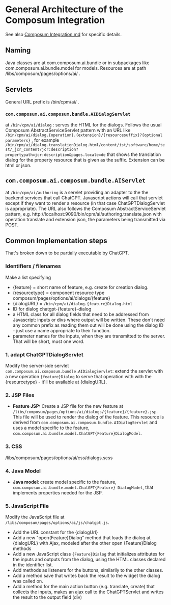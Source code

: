 # General Architecture of the Composum Integration

See also [Composum Integration.md](../composum/ComposumIntegration.md) for specific details.

## Naming

Java classes are at com.composum.ai.bundle or in subpackages like com.composum.ai.bundle.model for models.
Resources are at path /libs/composum/pages/options/ai/ .

## Servlets

General URL prefix is /bin/cpm/ai/ .

### `com.composum.ai.composum.bundle.AIDialogServlet`

at `/bin/cpm/ai/dialog` : serves the HTML for the dialogs. Follows the usual Composum
AbstractServiceServlet pattern with an URL like
`/bin/cpm/ai/dialog.{operation}.{extension}/{resourcesuffix}?{optional parameters}`
, for example
`/bin/cpm/ai/dialog.translationDialog.html/content/ist/software/home/test/_jcr_content/jcr:description?propertypath=jcr:description&pages.locale=de`
that shows the translation dialog for the property resource that is given as the suffix.
Extension can be html or json.

## `com.composum.ai.composum.bundle.AIServlet`

at `/bin/cpm/ai/authoring` is a servlet providing an adapter to the the backend services that call
ChatGPT. Javascript actions will call that servlet except if they want to render a resource (in that case
ChatGPTDialogServlet is appropriate).
The URL also follows the Composum AbstractServiceServlet pattern, e.g.
http://localhost:9090/bin/cpm/ai/authoring.translate.json
with operation translate and extension json, the parameters being transmitted via POST.

## Common Implementation steps

That's broken down to be partially executable by ChatGPT.

### Identifiers / filenames

Make a list specifying

- {feature} = short name of feature, e.g. create for creation dialog.
- {resourcetype} = component resource type composum/pages/options/ai/dialogs/{feature}
- {dialogURL} = `/bin/cpm/ai/dialog.{feature}Dialog.html`
- ID for dialog chatgpt-{feature}-dialog
- a HTML class for all dialog fields that need to be addressed from Javascript: inputs or divs where output will be written. These don't need any common prefix as reading them out will be done using the dialog ID - just use a name appropriate to their function.
- parameter names for the inputs, when they are transmitted to the server. That will be short, must one word.

### 1. adapt ChatGPTDialogServlet

Modify the server-side servlet `com.composum.ai.composum.bundle.AIDialogServlet`: extend the servlet with a new
operation `{feature}Dialog` to serve that operation with with the {resourcetype} - it'll be available at {dialogURL}.

### 2. JSP Files

- **Feature JSP:** Create a JSP file for the new feature
  at `/libs/composum/pages/options/ai/dialogs/{feature}/{feature}.jsp`. This file will be used to render the
  dialog of the feature. This resource is derived from `com.composum.ai.composum.bundle.AIDialogServlet` and uses a
  model specific to the feature, `com.composum.ai.bundle.model.ChatGPT{Feature}DialogModel`.

### 3. CSS
/libs/composum/pages/options/ai/css/dialogs.scss 

### 4. Java Model

- **Java model**: create model specific to the feature, `com.composum.ai.bundle.model.ChatGPT{Feature}
  DialogModel`, that implements properties needed for the JSP.

### 5. JavaScript File

Modify the JavaScript file at `/libs/composum/pages/options/ai/js/chatgpt.js`.

- Add the URL constant for the {dialogUrl}
- Add a new "open{Feature}Dialog" method that loads the dialog at {dialogURL} with Ajax, modeled after the other open
  {Feature}Dialog methods
- Add a new JavaScript class `{Feature}Dialog` that initializes attributes for the inputs and outputs from the dialog,
  using the HTML classes declared in the identifier list.
- Add methods as listeners for the buttons, similarily to the other classes.
- Add a method save that writes back the result to the widget the dialog was called on.
- Add a method for the main action button (e.g. translate, create) that collects the inputs, makes an ajax call to 
  the ChatGPTServlet and writes the result to the output field (div)
